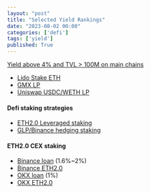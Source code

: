 ```yaml
---
layout: "post"
title: "Selected Yield Rankings"
date: "2023-08-02 00:00"
categories: ['defi']
tags: ['yield']
published: True
---
```


[Yield above 4% and TVL > 100M on main chains](https://defillama.com/yields?minTvl=100000000&maxTvl=&minApy=4&maxApy=&chain=Ethereum&chain=Arbitrum&chain=BSC)

<!--more-->

* [Lido Stake ETH](https://stake.lido.fi/)
* [GMX LP](https://app.gmx.io/#/earn)
* [Uniswap USDC/WETH LP](https://app.uniswap.org/#/add/0xa0b86991c6218b36c1d19d4a2e9eb0ce3606eb48/0xc02aaa39b223fe8d0a0e5c4f27ead9083c756cc2/500?chain=mainnet)

#### Defi staking strategies

* [ETH2.0 Leveraged staking](https://app.defisaver.com/recipes/leveraged-staking)
* [GLP/Binance hedging staking](https://app.solv.finance/earn/open-fund/detail/2)

#### ETH2.0 CEX staking

* [Binance loan](https://www.binance.com/loan) (1.6%~2%)
* [Binance ETH2.0](https://www.binance.com/eth2)
* [OKX loan](https://www.okx.com/loan) (1%)
* [OKX ETH2.0](https://www.okx.com/earn/eth2)


